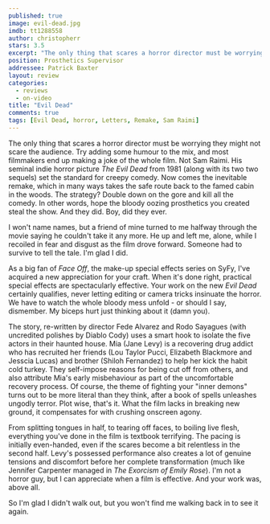 ```yaml
---
published: true
image: evil-dead.jpg
imdb: tt1288558
author: christopherr
stars: 3.5
excerpt: "The only thing that scares a horror director must be worrying they might not scare the audience. Try adding some humour to the mix, and most filmmakers end up making a joke of the whole film. Not Sam Raimi. His seminal indie horror picture <em>The Evil Dead</em> from 1981 (along with its two two sequels) set the standard for creepy comedy. Now comes the inevitable remake, which in many ways takes the safe route back to the famed cabin in the woods. The strategy? Double down on the gore and kill all the comedy. &nbsp;In other words, hope the bloody oozing prosthetics you created steal the show. And they did. Boy, did they ever."
position: Prosthetics Supervisor
addressee: Patrick Baxter
layout: review
categories: 
  - reviews
  - on-video
title: "Evil Dead"
comments: true
tags: [Evil Dead, horror, Letters, Remake, Sam Raimi]
---
```

The only thing that scares a horror director must be worrying they might not scare the audience. Try adding some humour to the mix, and most filmmakers end up making a joke of the whole film. Not Sam Raimi. His seminal indie horror picture _The Evil Dead_ from 1981 (along with its two two sequels) set the standard for creepy comedy. Now comes the inevitable remake, which in many ways takes the safe route back to the famed cabin in the woods. The strategy? Double down on the gore and kill all the comedy.  In other words, hope the bloody oozing prosthetics you created steal the show. And they did. Boy, did they ever.

 I won't name names, but a friend of mine turned to me halfway through the movie saying he couldn't take it any more. He up and left me, alone, while I recoiled in fear and disgust as the film drove forward.  Someone had to survive to tell the tale. I'm glad I did.

As a big fan of _Face Off_, the make-up special effects series on SyFy, I've acquired a new appreciation for your craft. When it's done right, practical special effects are spectacularly effective. Your work on the new _Evil Dead_ certainly qualifies, never letting editing or camera tricks insinuate the horror. We have to watch the whole bloody mess unfold - or should I say, dismember. My biceps hurt just thinking about it (damn you).

The story, re-written by director Fede Alvarez and Rodo Sayagues (with uncredited polishes by Diablo Cody) uses a smart hook to isolate the five actors in their haunted house. Mia (Jane Levy) is a recovering drug addict who has recruited her friends (Lou Taylor Pucci, Elizabeth Blackmore and Jesscia Lucas) and brother (Shiloh Fernandez) to help her kick the habit cold turkey. They self-impose reasons for being cut off from others, and also attribute Mia's early misbehaviour as part of the uncomfortable recovery process. Of course, the theme of fighting your "inner demons" turns out to be more literal than they think, after a book of spells unleashes ungodly terror.  Plot wise, that's it. What the film lacks in breaking new ground, it compensates for with crushing onscreen agony.

From splitting tongues in half, to tearing off faces, to boiling live flesh, everything you've done in the film is textbook terrifying. The pacing is initially even-handed, even if the scares become a bit relentless in the second half. Levy's possessed performance also creates a lot of genuine tensions and discomfort before her complete transformation (much like Jennifer Carpenter managed in _The Exorcism of Emily Rose_). I'm not a horror guy, but I can appreciate when a film is effective. And your work was, above all.

So I'm glad I didn't walk out, but you won't find me walking back in to see it again.